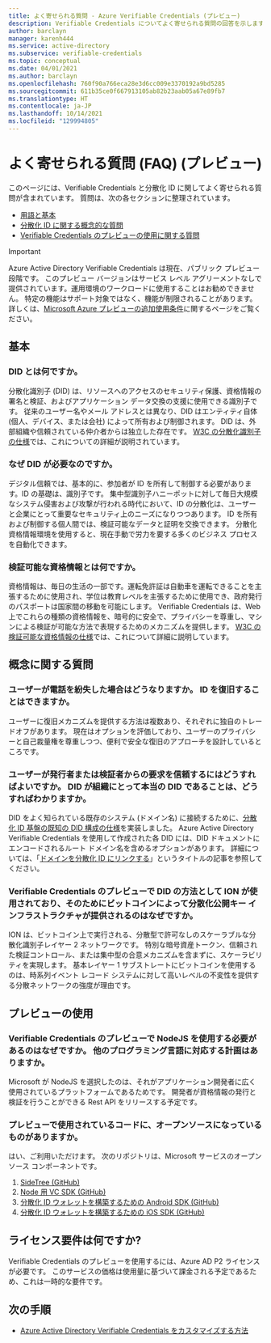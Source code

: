 ```yaml
---
title: よく寄せられる質問 - Azure Verifiable Credentials (プレビュー)
description: Verifiable Credentials についてよく寄せられる質問の回答を示します
author: barclayn
manager: karenh444
ms.service: active-directory
ms.subservice: verifiable-credentials
ms.topic: conceptual
ms.date: 04/01/2021
ms.author: barclayn
ms.openlocfilehash: 760f90a766eca28e3d6cc009e3370192a9bd5285
ms.sourcegitcommit: 611b35ce0f667913105ab82b23aab05a67e89fb7
ms.translationtype: HT
ms.contentlocale: ja-JP
ms.lasthandoff: 10/14/2021
ms.locfileid: "129994805"
---
```

# <a name="frequently-asked-questions-faq-preview"></a>よく寄せられる質問 (FAQ) (プレビュー)

このページには、Verifiable Credentials と分散化 ID に関してよく寄せられる質問が含まれています。 質問は、次の各セクションに整理されています。

- [用語と基本](#the-basics)
- [分散化 ID に関する概念的な質問](#conceptual-questions)
- [Verifiable Credentials のプレビューの使用に関する質問](#using-the-preview)

> [!IMPORTANT]
> Azure Active Directory Verifiable Credentials は現在、パブリック プレビュー段階です。
> このプレビュー バージョンはサービス レベル アグリーメントなしで提供されています。運用環境のワークロードに使用することはお勧めできません。 特定の機能はサポート対象ではなく、機能が制限されることがあります。 詳しくは、[Microsoft Azure プレビューの追加使用条件](https://azure.microsoft.com/support/legal/preview-supplemental-terms/)に関するページをご覧ください。

## <a name="the-basics"></a>基本

### <a name="what-is-a-did"></a>DID とは何ですか。 

分散化識別子 (DID) は、リソースへのアクセスのセキュリティ保護、資格情報の署名と検証、およびアプリケーション データ交換の支援に使用できる識別子です。 従来のユーザー名やメール アドレスとは異なり、DID はエンティティ自体 (個人、デバイス、または会社) によって所有および制御されます。 DID は、外部組織や信頼されている仲介者からは独立した存在です。 [W3C の分散化識別子の仕様](https://www.w3.org/TR/did-core/)では、これについての詳細が説明されています。

### <a name="why-do-we-need-a-did"></a>なぜ DID が必要なのですか。

デジタル信頼では、基本的に、参加者が ID を所有して制御する必要があります。ID の基礎は、識別子です。
集中型識別子ハニーポットに対して毎日大規模なシステム侵害および攻撃が行われる時代において、ID の分散化は、ユーザーと企業にとって重要なセキュリティ上のニーズになりつつあります。
ID を所有および制御する個人間では、検証可能なデータと証明を交換できます。 分散化資格情報環境を使用すると、現在手動で労力を要する多くのビジネス プロセスを自動化できます。

### <a name="what-is-a-verifiable-credential"></a>検証可能な資格情報とは何ですか。 

資格情報は、毎日の生活の一部です。運転免許証は自動車を運転できることを主張するために使用され、学位は教育レベルを主張するために使用でき、政府発行のパスポートは国家間の移動を可能にします。 Verifiable Credentials は、Web 上でこれらの種類の資格情報を、暗号的に安全で、プライバシーを尊重し、マシンによる検証が可能な方法で表現するためのメカニズムを提供します。 [W3C の検証可能な資格情報の仕様](https://www.w3.org/TR/vc-data-model//)では、これについて詳細に説明しています。


## <a name="conceptual-questions"></a>概念に関する質問

### <a name="what-happens-when-a-user-loses-their-phone-can-they-recover-their-identity"></a>ユーザーが電話を紛失した場合はどうなりますか。 ID を復旧することはできますか。

ユーザーに復旧メカニズムを提供する方法は複数あり、それぞれに独自のトレードオフがあります。 現在はオプションを評価しており、ユーザーのプライバシーと自己裁量権を尊重しつつ、便利で安全な復旧のアプローチを設計しているところです。

### <a name="how-can-a-user-trust-a-request-from-an-issuer-or-verifier-how-do-they-know-a-did-is-the-real-did-for-an-organization"></a>ユーザーが発行者または検証者からの要求を信頼するにはどうすればよいですか。 DID が組織にとって本当の DID であることは、どうすればわかりますか。

DID をよく知られている既存のシステム (ドメイン名) に接続するために、[分散化 ID 基盤の既知の DID 構成の仕様](https://identity.foundation/.well-known/resources/did-configuration/)を実装しました。 Azure Active Directory Verifiable Credentials を使用して作成された各 DID には、DID ドキュメントにエンコードされるルート ドメイン名を含めるオプションがあります。 詳細については、「[ドメインを分散化 ID にリンクする](how-to-dnsbind.md)」というタイトルの記事を参照してください。  

### <a name="why-does-the-verifiable-credential-preview-use-ion-as-its-did-method-and-therefore-bitcoin-to-provide-decentralized-public-key-infrastructure"></a>Verifiable Credentials のプレビューで DID の方法として ION が使用されており、そのためにビットコインによって分散化公開キー インフラストラクチャが提供されるのはなぜですか。

ION は、ビットコイン上で実行される、分散型で許可なしのスケーラブルな分散化識別子レイヤー 2 ネットワークです。 特別な暗号資産トークン、信頼された検証コントロール、または集中型の合意メカニズムを含まずに、スケーラビリティを実現します。 基本レイヤー 1 サブストレートにビットコインを使用するのは、時系列イベント レコード システムに対して高いレベルの不変性を提供する分散ネットワークの強度が理由です。

## <a name="using-the-preview"></a>プレビューの使用

### <a name="why-must-i-use-nodejs-for-the-verifiable-credentials-preview-any-plans-for-other-programming-languages"></a>Verifiable Credentials のプレビューで NodeJS を使用する必要があるのはなぜですか。 他のプログラミング言語に対応する計画はありますか。 

Microsoft が NodeJS を選択したのは、それがアプリケーション開発者に広く使用されているプラットフォームであるためです。 開発者が資格情報の発行と検証を行うことができる Rest API をリリースする予定です。 

### <a name="is-any-of-the-code-used-in-the-preview-open-source"></a>プレビューで使用されているコードに、オープンソースになっているものがありますか。

はい、ご利用いただけます。 次のリポジトリは、Microsoft サービスのオープンソース コンポーネントです。

1. [SideTree (GitHub)](https://github.com/decentralized-identity/sidetree)
2. [Node 用 VC SDK (GitHub)](https://github.com/microsoft/VerifiableCredentials-Verification-SDK-Typescript)
3. [分散化 ID ウォレットを構築するための Android SDK (GitHub)](https://github.com/microsoft/VerifiableCredential-SDK-Android)
4. [分散化 ID ウォレットを構築するための iOS SDK (GitHub)](https://github.com/microsoft/VerifiableCredential-SDK-iOS)


## <a name="what-are-the-licensing-requirements"></a>ライセンス要件は何ですか?

Verifiable Credentials のプレビューを使用するには、Azure AD P2 ライセンスが必要です。 このサービスの価格は使用量に基づいて課金される予定であるため、これは一時的な要件です。 


## <a name="next-steps"></a>次の手順

- [Azure Active Directory Verifiable Credentials をカスタマイズする方法](credential-design.md)
